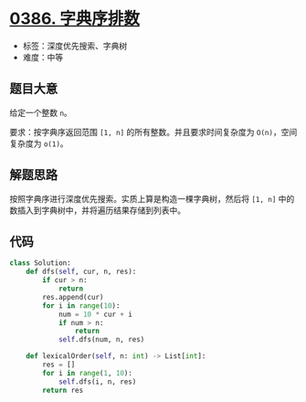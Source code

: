# [0386. 字典序排数](https://leetcode.cn/problems/lexicographical-numbers/)

- 标签：深度优先搜索、字典树
- 难度：中等

## 题目大意

给定一个整数 `n`。

要求：按字典序返回范围 `[1, n]` 的所有整数。并且要求时间复杂度为 `O(n)`，空间复杂度为 `o(1)`。

## 解题思路

按照字典序进行深度优先搜索。实质上算是构造一棵字典树，然后将 `[1, n]` 中的数插入到字典树中，并将遍历结果存储到列表中。

## 代码

```Python
class Solution:
    def dfs(self, cur, n, res):
        if cur > n:
            return
        res.append(cur)
        for i in range(10):
            num = 10 * cur + i
            if num > n:
                return
            self.dfs(num, n, res)

    def lexicalOrder(self, n: int) -> List[int]:
        res = []
        for i in range(1, 10):
            self.dfs(i, n, res)
        return res
```

